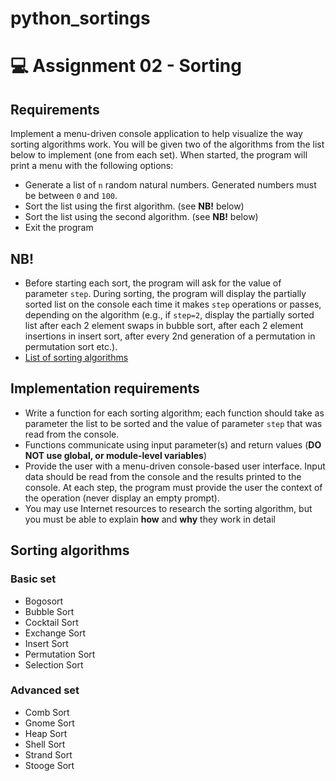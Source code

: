 # python_sortings
# 💻 Assignment 02 - Sorting

## Requirements
Implement a menu-driven console application to help visualize the way sorting algorithms work. You will be given two of the algorithms from the list below to implement (one from each set). When started, the program will print a menu with the following options:
- Generate a list of `n` random natural numbers. Generated numbers must be between `0` and `100`.
- Sort the list using the first algorithm. (see **NB!** below)
- Sort the list using the second algorithm. (see **NB!** below)
- Exit the program

## NB!
- Before starting each sort, the program will ask for the value of parameter `step`. During sorting, the program will display the partially sorted list on the console each time it makes `step` operations or passes, depending on the algorithm (e.g., if `step=2`, display the partially sorted list after each 2 element swaps in bubble sort, after each 2 element insertions in insert sort, after every 2nd generation of a permutation in permutation sort etc.).
- [List of sorting algorithms](https://en.wikipedia.org/wiki/Sorting_algorithm)

## Implementation requirements
- Write a function for each sorting algorithm; each function should take as parameter the list to be sorted and the value of parameter `step` that was read from the console.
- Functions communicate using input parameter(s) and return values (**DO NOT use global, or module-level variables**)
- Provide the user with a menu-driven console-based user interface. Input data should be read from the console and the results printed to the console. At each step, the program must provide the user the context of the operation (never display an empty prompt).
- You may use Internet resources to research the sorting algorithm, but you must be able to explain **how** and **why** they work in detail

## Sorting algorithms 
### Basic set
- Bogosort
- Bubble Sort
- Cocktail Sort
- Exchange Sort
- Insert Sort
- Permutation Sort
- Selection Sort

### Advanced set
- Comb Sort
- Gnome Sort
- Heap Sort
- Shell Sort
- Strand Sort
- Stooge Sort

